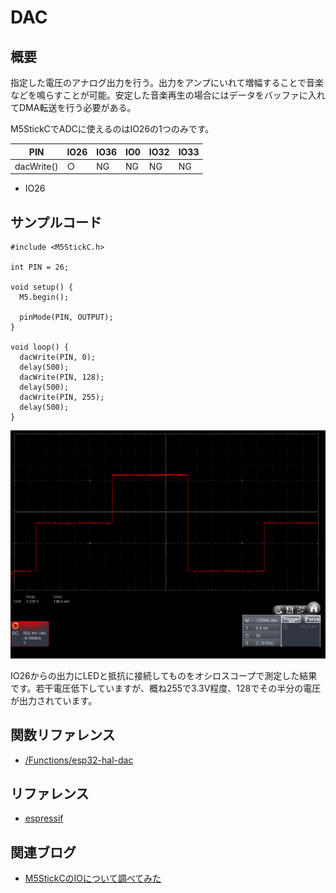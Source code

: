 # DAC

## 概要

指定した電圧のアナログ出力を行う。出力をアンプにいれて増幅することで音楽などを鳴らすことが可能。安定した音楽再生の場合にはデータをバッファに入れてDMA転送を行う必要がある。

M5StickCでADCに使えるのはIO26の1つのみです。

| PIN            | IO26 | IO36 | IO0 | IO32 | IO33 |
|----------------|------|------|-----|------|------|
| dacWrite()     | ○    | NG   | NG  | NG   | NG   |

- IO26

## サンプルコード
```
#include <M5StickC.h>
 
int PIN = 26;
 
void setup() {
  M5.begin();
 
  pinMode(PIN, OUTPUT);
}
 
void loop() {
  dacWrite(PIN, 0);
  delay(500);
  dacWrite(PIN, 128);
  delay(500);
  dacWrite(PIN, 255);
  delay(500);
}
```

![出力波形](images/DAC.png)

IO26からの出力にLEDと抵抗に接続してものをオシロスコープで測定した結果です。若干電圧低下していますが、概ね255で3.3V程度、128でその半分の電圧が出力されています。

## 関数リファレンス

- [/Functions/esp32-hal-dac](../../Functions/esp32-hal-dac/)

## リファレンス
- [espressif](https://docs.espressif.com/projects/esp-idf/en/latest/api-reference/peripherals/dac.html)

## 関連ブログ

- [M5StickCのIOについて調べてみた](https://lang-ship.com/blog/?p=658)

